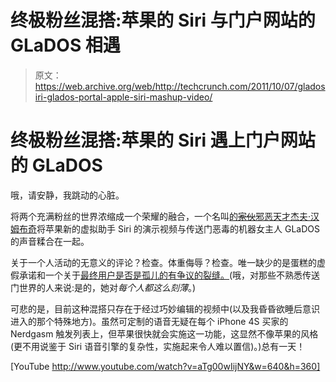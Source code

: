 # 终极粉丝混搭:苹果的 Siri 与门户网站的 GLaDOS 相遇

> 原文：<https://web.archive.org/web/http://techcrunch.com/2011/10/07/gladosiri-glados-portal-apple-siri-mashup-video/>

# 终极粉丝混搭:苹果的 Siri 遇上门户网站的 GLaDOS

哦，请安静，我跳动的心脏。

将两个充满粉丝的世界浓缩成一个荣耀的融合，一个名叫[的~~家伙~~邪恶天才杰夫·汉姆布奇](https://web.archive.org/web/20230316025253/http://www.bamferproductions.com/?p=462)将苹果新的虚拟助手 Siri 的演示视频与传送门恶毒的机器女主人 GLaDOS 的声音糅合在一起。

关于一个人活动的无意义的评论？检查。体重侮辱？检查。唯一缺少的是蛋糕的虚假承诺和一个关于[最终用户是否是孤儿的有争议的裂缝。](https://web.archive.org/web/20230316025253/http://www.eurogamer.net/articles/2011-05-18-portal-2-in-orphan-insult-row)(哦，对那些不熟悉传送门世界的人来说:是的，她对*每个人都这么刻薄*。)

可悲的是，目前这种混搭只存在于经过巧妙编辑的视频中(以及我昏昏欲睡后意识进入的那个特殊地方)。虽然可定制的语音无疑在每个 iPhone 4S 买家的 Nerdgasm 触发列表上，但苹果很快就会实施这一功能，这显然不像苹果的风格(更不用说鉴于 Siri 语音引擎的复杂性，实施起来令人难以置信)。)总有一天！

[YouTube http://www.youtube.com/watch?v=aTg00wIijNY&w=640&h=360]